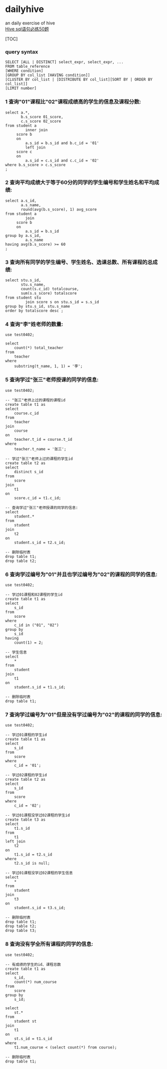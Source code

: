 

# dailyhive

an daily exercise of hive   
[Hive sql语句必练50题](https://blog.csdn.net/Thomson617/article/details/83212338)

[TOC]

### query syntax
```mysql
SELECT [ALL | DISTINCT] select_expr, select_expr, ...
FROM table_reference
[WHERE condition]
[GROUP BY col_list [HAVING condition]]
[CLUSTER BY col_list | [DISTRIBUTE BY col_list][SORT BY | ORDER BY col_list]]
[LIMIT number]
```

### 1 查询"01"课程比"02"课程成绩高的学生的信息及课程分数:
```mysql
select a.*,
       b.s_score 01_score,
       c.s_score 02_score
from student a
         inner join
     score b
     on
         a.s_id = b.s_id and b.c_id = '01'
         left join
     score c
     on
         a.s_id = c.s_id and c.c_id = '02'
where b.s_score > c.s_score
;
```
### 2 查询平均成绩大于等于60分的同学的学生编号和学生姓名和平均成绩:
```mysql
select a.s_id,
       a.s_name,
       round(avg(b.s_score), 1) avg_score
from student a
         join
     score b
     on
         a.s_id = b.s_id
group by a.s_id,
         a.s_name
having avg(b.s_score) >= 60
;
```
### 3 查询所有同学的学生编号、学生姓名、选课总数、所有课程的总成绩:
```mysql
select stu.s_id,
       stu.s_name,
       count(s.c_id) totalcourse,
       sum(s.s_score) totalscore
from student stu
         join score s on stu.s_id = s.s_id
group by stu.s_id, stu.s_name
order by totalscore desc ;
```

### 4 查询"李"姓老师的数量:
```mysql
use test0402;

select
    count(*) total_teacher
from
    teacher
where
    substring(t_name, 1, 1) = '李';
```

### 5 查询学过"张三"老师授课的同学的信息:

```mysql
use test0402;

-- "张三"老师上过的课程的课程id
create table t1 as
select
    course.c_id
from
    teacher
join
    course
on
    teacher.t_id = course.t_id
where
    teacher.t_name = '张三';

-- 学过"张三"老师上过的课程的学生id
create table t2 as
select
    distinct s_id
from
    score
join
    t1
on
    score.c_id = t1.c_id;

-- 查询学过"张三"老师授课的同学的信息:
select
    student.*
from
    student
join
    t2
on
    student.s_id = t2.s_id;

-- 删除临时表
drop table t1;
drop table t2;
```

### 6 查询学过编号为"01"并且也学过编号为"02"的课程的同学的信息:

```mysql
use test0402;

-- 学过01课程和02课程的学生id
create table t1 as
select
    s_id
from
    score
where
    c_id in ("01", "02")
group by
    s_id
having
    count(1) = 2;

-- 学生信息
select
    *
from
    student
join
    t1
on
    student.s_id = t1.s_id;

-- 删除临时表
drop table t1;
```

### 7 查询学过编号为"01"但是没有学过编号为"02"的课程的同学的信息:

```mysql
use test0402;

-- 学过01课程的学生id
create table t1 as
select
    s_id
from
    score
where
    c_id = '01';

-- 学过02课程的学生id
create table t2 as
select
    s_id
from
    score
where
    c_id = '02';

-- 学过01课程没学过02课程的学生id
create table t3 as
select
    t1.s_id
from
    t1
left join
    t2
on
    t1.s_id = t2.s_id
where
    t2.s_id is null;

-- 学过01课程没学过02课程的学生信息
select
    *
from
    student
join
    t3
on
    student.s_id = t3.s_id;

-- 删除临时表
drop table t1;
drop table t2;
drop table t3;
```

### 8 查询没有学全所有课程的同学的信息:

```mysql
use test0402;

-- 有成绩的学生的id、课程总数
create table t1 as
select
    s_id,
    count(*) num_course
from
    score
group by
    s_id;

select
    st.*
from
    student st
join
    t1
on
    st.s_id = t1.s_id
where
    t1.num_course < (select count(*) from course);

-- 删除临时表
drop table t1;
```